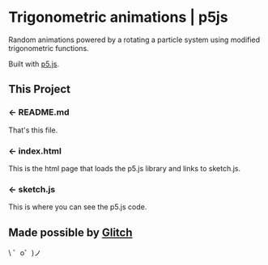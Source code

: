Trigonometric animations | p5js 
=================
Random animations powered by a rotating a particle system using modified trigonometric functions.



Built with [p5.js](https://p5js.org/).

This Project
------------

### ← README.md

That's this file.

### ← index.html

This is the html page that loads the p5.js library and links to sketch.js. 

### ← sketch.js

This is where you can see the p5.js code.

Made possible by [Glitch](https://glitch.com/)
-------------------

\ ゜o゜)ノ
